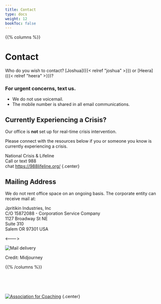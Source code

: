 ```yaml
---
title: Contact
type: docs
weight: 12
bookToc: false
---
```


{{% columns %}}

# Contact

Who do you wish to contact? [Joshua]({{< relref "joshua" >}}) or [Heera]({{< relref "heera" >}})?

### For urgent concerns, **text** us.
- We do not use voicemail.
- The mobile number is shared in all email communications.

## Currently Experiencing a Crisis?

Our office is **not** set up for real-time crisis intervention.

Please connect with the resources below if you or someone you know is currently experiencing a crisis.

National Crisis & Lifeline    
Call or text 988    
chat https://988lifeline.org/
{.center}

## Mailing Address

We do not rent office space on an ongoing basis. The corporate entity can receive mail at:

Jpritikin Industries, Inc  
C/O 15872088 - Corporation Service Company  
1127 Broadway St NE  
Suite 310  
Salem OR 97301 USA

<--->

![Mail delivery](mail-delivery.webp)

Credit: Midjourney

{{% /columns %}}

<br/>
<br/>
<br/>

[![Association for Coaching](/images/ac.webp)](https://www.associationforcoaching.com)
{.center}
